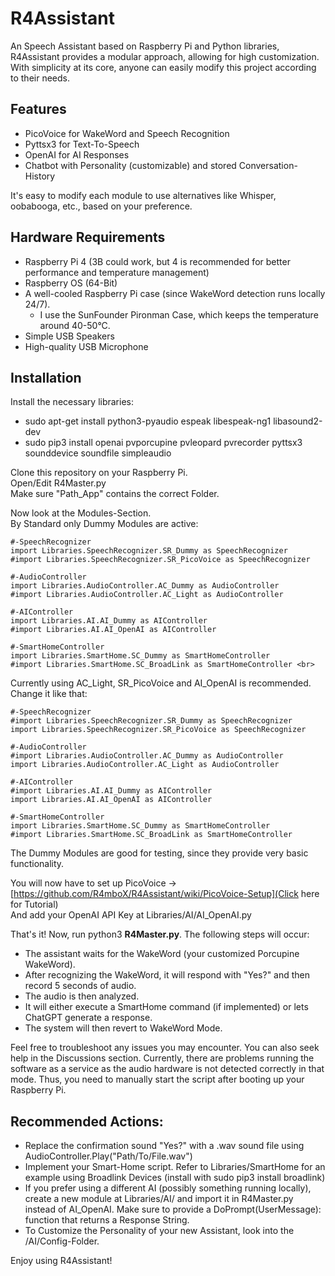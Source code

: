 # R4Assistant
An Speech Assistant based on Raspberry Pi and Python libraries, R4Assistant provides a modular approach, allowing for high customization. With simplicity at its core, anyone can easily modify this project according to their needs.<br>

## Features
* PicoVoice for WakeWord and Speech Recognition
* Pyttsx3 for Text-To-Speech
* OpenAI for AI Responses
* Chatbot with Personality (customizable) and stored Conversation-History <br>

It's easy to modify each module to use alternatives like Whisper, oobabooga, etc., based on your preference.

## Hardware Requirements
* Raspberry Pi 4 (3B could work, but 4 is recommended for better performance and temperature management)
* Raspberry OS (64-Bit)
* A well-cooled Raspberry Pi case (since WakeWord detection runs locally 24/7).
  - I use the SunFounder Pironman Case, which keeps the temperature around 40-50°C.
* Simple USB Speakers
* High-quality USB Microphone

## Installation
Install the necessary libraries:
* sudo apt-get install python3-pyaudio espeak libespeak-ng1 libasound2-dev
* sudo pip3 install openai pvporcupine pvleopard pvrecorder pyttsx3 sounddevice soundfile simpleaudio <br>

Clone this repository on your Raspberry Pi.<br>
Open/Edit R4Master.py <br>
Make sure "Path_App" contains the correct Folder. <br>

Now look at the Modules-Section. <br>
By Standard only Dummy Modules are active: <br>
```
#-SpeechRecognizer
import Libraries.SpeechRecognizer.SR_Dummy as SpeechRecognizer
#import Libraries.SpeechRecognizer.SR_PicoVoice as SpeechRecognizer

#-AudioController
import Libraries.AudioController.AC_Dummy as AudioController
#import Libraries.AudioController.AC_Light as AudioController

#-AIController
import Libraries.AI.AI_Dummy as AIController
#import Libraries.AI.AI_OpenAI as AIController

#-SmartHomeController
import Libraries.SmartHome.SC_Dummy as SmartHomeController
#import Libraries.SmartHome.SC_BroadLink as SmartHomeController <br>
```

Currently using AC_Light, SR_PicoVoice and AI_OpenAI is recommended. <br>
Change it like that:

```
#-SpeechRecognizer
#import Libraries.SpeechRecognizer.SR_Dummy as SpeechRecognizer
import Libraries.SpeechRecognizer.SR_PicoVoice as SpeechRecognizer

#-AudioController
#import Libraries.AudioController.AC_Dummy as AudioController
import Libraries.AudioController.AC_Light as AudioController

#-AIController
#import Libraries.AI.AI_Dummy as AIController
import Libraries.AI.AI_OpenAI as AIController

#-SmartHomeController
import Libraries.SmartHome.SC_Dummy as SmartHomeController
#import Libraries.SmartHome.SC_BroadLink as SmartHomeController
```

The Dummy Modules are good for testing, since they provide very basic functionality. <br>

You will now have to set up PicoVoice -> [https://github.com/R4mboX/R4Assistant/wiki/PicoVoice-Setup](Click here for Tutorial) <br>
And add your OpenAI API Key at Libraries/AI/AI_OpenAI.py <br>

That's it! Now, run python3 **R4Master.py**. The following steps will occur: <br>

* The assistant waits for the WakeWord (your customized Porcupine WakeWord).
* After recognizing the WakeWord, it will respond with "Yes?" and then record 5 seconds of audio.
* The audio is then analyzed.
* It will either execute a SmartHome command (if implemented) or lets ChatGPT generate a response.
* The system will then revert to WakeWord Mode. <br>

Feel free to troubleshoot any issues you may encounter. You can also seek help in the Discussions section. Currently, there are problems running the software as a service as the audio hardware is not detected correctly in that mode. Thus, you need to manually start the script after booting up your Raspberry Pi.<br>

## Recommended Actions:
* Replace the confirmation sound "Yes?" with a .wav sound file using AudioController.Play("Path/To/File.wav")
* Implement your Smart-Home script. Refer to Libraries/SmartHome for an example using Broadlink Devices (install with sudo pip3 install broadlink)
* If you prefer using a different AI (possibly something running locally), create a new module at Libraries/AI/ and import it in R4Master.py instead of AI_OpenAI. Make sure to provide a DoPrompt(UserMessage): function that returns a Response String.
* To Customize the Personality of your new Assistant, look into the /AI/Config-Folder.<br>

Enjoy using R4Assistant!
